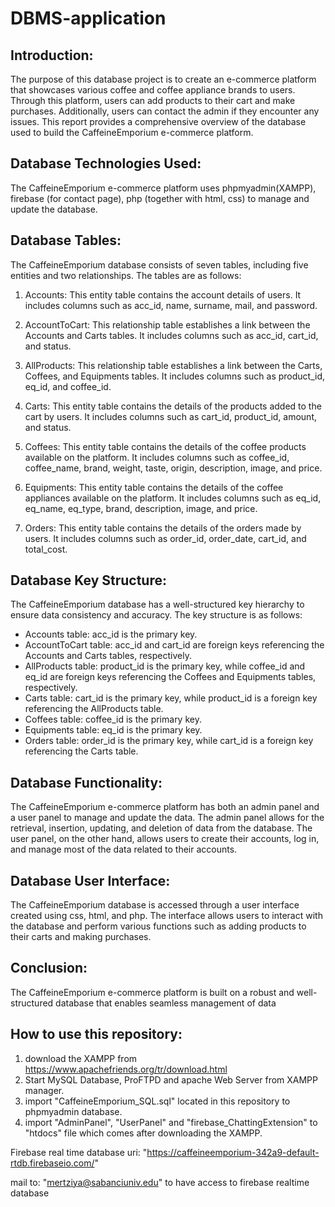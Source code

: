# DBMS-application



## Introduction:
The purpose of this database project is to create an e-commerce platform that showcases various coffee and coffee appliance brands to users. Through this platform, users can add products to their cart and make purchases. Additionally, users can contact the admin if they encounter any issues. This report provides a comprehensive overview of the database used to build the CaffeineEmporium e-commerce platform.


## Database Technologies Used:
The CaffeineEmporium e-commerce platform uses phpmyadmin(XAMPP), firebase (for contact page), php (together with html, css) to manage and update the database.


## Database Tables:
The CaffeineEmporium database consists of seven tables, including five entities and two relationships. The tables are as follows:

1. Accounts: This entity table contains the account details of users. It includes columns such as acc_id, name, surname, mail, and password.

2. AccountToCart: This relationship table establishes a link between the Accounts and Carts tables. It includes columns such as acc_id, cart_id, and status.

3. AllProducts: This relationship table establishes a link between the Carts, Coffees, and Equipments tables. It includes columns such as product_id, eq_id, and coffee_id.

4. Carts: This entity table contains the details of the products added to the cart by users. It includes columns such as cart_id, product_id, amount, and status.

5. Coffees: This entity table contains the details of the coffee products available on the platform. It includes columns such as coffee_id, coffee_name, brand, weight, taste, origin, description, image, and price.

6. Equipments: This entity table contains the details of the coffee appliances available on the platform. It includes columns such as eq_id, eq_name, eq_type, brand, description, image, and price.

7. Orders: This entity table contains the details of the orders made by users. It includes columns such as order_id, order_date, cart_id, and total_cost.


## Database Key Structure:
The CaffeineEmporium database has a well-structured key hierarchy to ensure data consistency and accuracy. The key structure is as follows:

* Accounts table: acc_id is the primary key.
* AccountToCart table: acc_id and cart_id are foreign keys referencing the Accounts and Carts tables, respectively.
* AllProducts table: product_id is the primary key, while coffee_id and eq_id are foreign keys referencing the Coffees and Equipments tables, respectively.
* Carts table: cart_id is the primary key, while product_id is a foreign key referencing the AllProducts table.
* Coffees table: coffee_id is the primary key.
* Equipments table: eq_id is the primary key.
* Orders table: order_id is the primary key, while cart_id is a foreign key referencing the Carts table.


## Database Functionality:
The CaffeineEmporium e-commerce platform has both an admin panel and a user panel to manage and update the data. The admin panel allows for the retrieval, insertion, updating, and deletion of data from the database. The user panel, on the other hand, allows users to create their accounts, log in, and manage most of the data related to their accounts.


## Database User Interface:
The CaffeineEmporium database is accessed through a user interface created using css, html, and php. The interface allows users to interact with the database and perform various functions such as adding products to their carts and making purchases.


## Conclusion:
The CaffeineEmporium e-commerce platform is built on a robust and well-structured database that enables seamless management of data


## How to use this repository:

1. download the XAMPP from https://www.apachefriends.org/tr/download.html
2. Start MySQL Database, ProFTPD and apache Web Server from XAMPP manager.
3. import "CaffeineEmporium_SQL.sql" located in this repository to phpmyadmin database.
4. import "AdminPanel", "UserPanel" and "firebase_ChattingExtension" to "htdocs" file which comes after downloading the XAMPP.

Firebase real time database uri: "https://caffeineemporium-342a9-default-rtdb.firebaseio.com/"

mail to: "mertziya@sabanciuniv.edu" to have access to firebase realtime database
